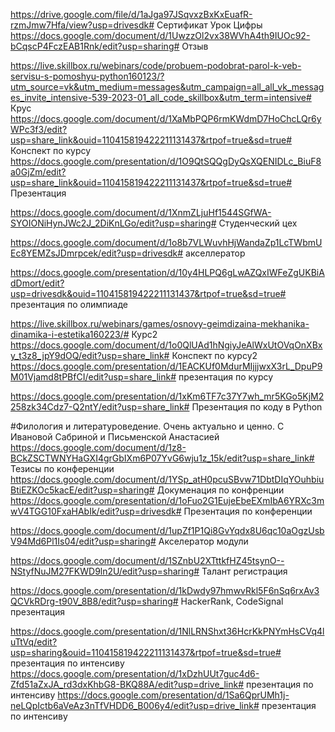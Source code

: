 
https://drive.google.com/file/d/1aJga97JSqvxzBxKxEuafR-rzmJmw7Hfa/view?usp=drivesdk# Сертификат Урок Цифры
https://docs.google.com/document/d/1UwzzOl2vx38WVhA4th9IUOc92-bCqscP4FczEAB1Rnk/edit?usp=sharing# Отзыв

https://live.skillbox.ru/webinars/code/probuem-podobrat-parol-k-veb-servisu-s-pomoshyu-python160123/?utm_source=vk&utm_medium=messages&utm_campaign=all_all_vk_messages_invite_intensive-539-2023-01_all_code_skillbox&utm_term=intensive# Крус
https://docs.google.com/document/d/1XaMbPQP6rmKWdmD7HoChcLQr6yWPc3f3/edit?usp=share_link&ouid=110415819422211131437&rtpof=true&sd=true# Конспект по курсу
https://docs.google.com/presentation/d/1O9QtSQQgDyQsXQENIDLc_BiuF8a0GjZm/edit?usp=share_link&ouid=110415819422211131437&rtpof=true&sd=true# Презентация

https://docs.google.com/document/d/1XnmZLjuHf1544SGfWA-SYOIONiHynJWc2J_2DiKnLGo/edit?usp=sharing# Студенческий цех

https://docs.google.com/document/d/1o8b7VLWuvhHjWandaZp1LcTWbmUEc8YEMZsJDmrpcek/edit?usp=drivesdk# акселлератор

https://docs.google.com/presentation/d/10y4HLPQ6gLwAZQxIWFeZgUKBiAdDmort/edit?usp=drivesdk&ouid=110415819422211131437&rtpof=true&sd=true# презентация по олимпиаде

https://live.skillbox.ru/webinars/games/osnovy-geimdizaina-mekhanika-dinamika-i-estetika160223/# Курс2
https://docs.google.com/document/d/1o0QlUAd1hNgiyJeAlWxUtOVqOnXBxy_t3z8_jpY9dOQ/edit?usp=share_link# Конспект по курсу2
https://docs.google.com/presentation/d/1EACKUf0MdurMIjjjwxX3rL_DpuP9M01Vjamd8tPBfCI/edit?usp=share_link# презентация по курсу

https://docs.google.com/presentation/d/1xKm6TF7c37Y7wh_mr5KGo5KjM2258zk34Cdz7-Q2ntY/edit?usp=share_link# Презентация по коду в Python

#Филология и литературоведение. Очень актуально и ценно. С Ивановой Сабриной и Письменской Анастасией
https://docs.google.com/document/d/1z8-BCkZSCTWNYHaGXI4grGbIXm6P07YvG6wju1z_15k/edit?usp=share_link# Тезисы по конференции
https://docs.google.com/document/d/1YSp_atH0pcuSBvw71DbtDIqYOuhbiuBtiEZKOc5kacE/edit?usp=sharing# Докуменация по конфренции
https://docs.google.com/presentation/d/1oFuo2G1EujeEbeEXmIbA6YRXc3mwV4TGG10FxaHAbIk/edit?usp=drivesdk# Презентация по конференции

https://docs.google.com/document/d/1upZf1P1Qi8GvYqdx8U6qc10aOgzUsbV94Md6Pl1Is04/edit?usp=sharing# Акселератор модули

https://docs.google.com/document/d/1SZnbU2XTttkfHZ45tsynO--NStyfNuJM27FKWD9ln2U/edit?usp=sharing# Талант регистрация




https://docs.google.com/presentation/d/1kDwdy97hmwvRkl5F6nSq6rxAv3QCVkRDrg-t90V_8B8/edit?usp=sharing# HackerRank, CodeSignal презентация

https://docs.google.com/presentation/d/1NlLRNShxt36HcrKkPNYmHsCVq4luTtVq/edit?usp=sharing&ouid=110415819422211131437&rtpof=true&sd=true# презентация по интенсиву 
https://docs.google.com/presentation/d/1xDzhUUt7guc4d6-Zfd51aZxJA_rd3dxKhbG8-BKQ88A/edit?usp=drive_link# презентация по интенсиву
https://docs.google.com/presentation/d/1Sa6QprUMh1j-neLQpIctb6aVeAz3nTfVHDD6_B006y4/edit?usp=drive_link# презентация по интенсиву 
